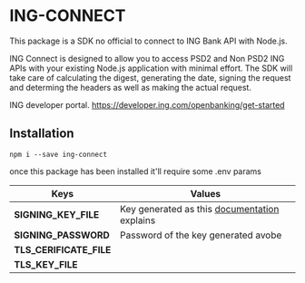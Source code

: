 # ING-CONNECT

This package is a SDK no official to connect to ING Bank API with Node.js.

ING Connect is designed to allow you to access PSD2 and Non PSD2 ING APIs with your existing Node.js application with minimal effort. The SDK will take care of calculating the digest, generating the date, signing the request and determing the headers as well as making the actual request.

ING developer portal. https://developer.ing.com/openbanking/get-started

## Installation

`npm i --save ing-connect`

once this package has been installed it'll require some .env params

| Keys | Values |
|------|--------|
|**SIGNING_KEY_FILE**| Key generated as this [documentation](https://developer.ing.com/api-marketplace/marketplace/2d00fd5f-88cd-4416-bbca-f309ebb03bfe/documentation#step-2-generate-and-upload-the-certificates) explains|
|**SIGNING_PASSWORD**| Password of the key generated avobe|
|**TLS_CERIFICATE_FILE**||
|**TLS_KEY_FILE**||

